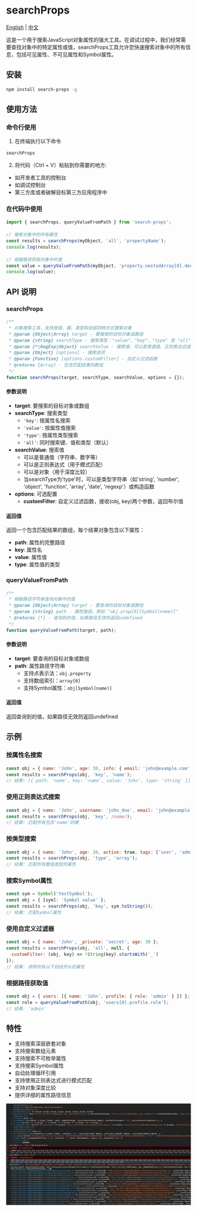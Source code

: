 # searchProps

[English](./README.md) | [中文](./README.zh-CN.md)

这是一个用于搜索JavaScript对象属性的强大工具。在调试过程中，我们经常需要查找对象中的特定属性或值，searchProps工具允许您快速搜索对象中的所有信息，包括可见属性、不可见属性和Symbol属性。

## 安装

```bash
npm install search-props -g
```

## 使用方法

### 命令行使用

1. 在终端执行以下命令
```bash
searchProps
```

2. 将代码（Ctrl + V）粘贴到你需要的地方:
- 如开发者工具的控制台
- 如调试控制台
- 第三方库或者破解目标第三方应用程序中

### 在代码中使用

```js
import { searchProps, queryValueFromPath } from 'search-props';

// 搜索对象中的所有属性
const results = searchProps(myObject, 'all', 'propertyName');
console.log(results);

// 根据路径获取对象中的值
const value = queryValueFromPath(myObject, 'property.nestedArray[0].deepProperty');
console.log(value);
```

## API 说明

### searchProps

```js
/**
 * 对象搜索工具，支持按值、键、类型和全部四种方式搜索对象
 * @param {Object|Array} target - 要搜索的目标对象或数组
 * @param {string} searchType - 搜索类型："value"、"key"、"type" 或 "all"
 * @param {*|RegExp|Object} searchValue - 搜索值，可以是普通值、正则表达式或对象
 * @param {Object} [options] - 搜索选项
 * @param {Function} [options.customFilter] - 自定义过滤函数
 * @returns {Array} - 包含匹配结果的数组
 */
function searchProps(target, searchType, searchValue, options = {});
```

#### 参数说明

- **target**: 要搜索的目标对象或数组
- **searchType**: 搜索类型
  - `'key'`: 按属性名搜索
  - `'value'`: 按属性值搜索
  - `'type'`: 按属性类型搜索
  - `'all'`: 同时搜索键、值和类型（默认）
- **searchValue**: 搜索值
  - 可以是普通值（字符串、数字等）
  - 可以是正则表达式（用于模式匹配）
  - 可以是对象（用于深度比较）
  - 当searchType为'type'时，可以是类型字符串（如'string', 'number', 'object', 'function', 'array', 'date', 'regexp'）或构造函数
- **options**: 可选配置
  - **customFilter**: 自定义过滤函数，接收(obj, key)两个参数，返回布尔值

#### 返回值

返回一个包含匹配结果的数组，每个结果对象包含以下属性：
- **path**: 属性的完整路径
- **key**: 属性名
- **value**: 属性值
- **type**: 属性值的类型

### queryValueFromPath

```js
/**
 * 根据路径字符串查询对象中的值
 * @param {Object|Array} target - 要查询的目标对象或数组
 * @param {string} path - 属性路径，例如 "obj.prop[0][Symbol(name)]"
 * @returns {*} - 查询到的值，如果路径无效则返回undefined
 */
function queryValueFromPath(target, path);
```

#### 参数说明

- **target**: 要查询的目标对象或数组
- **path**: 属性路径字符串
  - 支持点表示法：`obj.property`
  - 支持数组索引：`array[0]`
  - 支持Symbol属性：`obj[Symbol(name)]`

#### 返回值

返回查询到的值，如果路径无效则返回undefined

## 示例

### 按属性名搜索

```js
const obj = { name: 'John', age: 30, info: { email: 'john@example.com' } };
const results = searchProps(obj, 'key', 'name');
// 结果: [{ path: 'name', key: 'name', value: 'John', type: 'string' }]
```

### 使用正则表达式搜索

```js
const obj = { name: 'John', username: 'john_doe', email: 'john@example.com' };
const results = searchProps(obj, 'key', /name/);
// 结果: 匹配所有包含'name'的键
```

### 按类型搜索

```js
const obj = { name: 'John', age: 30, active: true, tags: ['user', 'admin'] };
const results = searchProps(obj, 'type', 'array');
// 结果: 匹配所有数组类型的属性
```

### 搜索Symbol属性

```js
const sym = Symbol('testSymbol');
const obj = { [sym]: 'Symbol value' };
const results = searchProps(obj, 'key', sym.toString());
// 结果: 匹配Symbol属性
```

### 使用自定义过滤器

```js
const obj = { name: 'John', _private: 'secret', age: 30 };
const results = searchProps(obj, 'all', null, {
  customFilter: (obj, key) => !String(key).startsWith('_')
});
// 结果: 排除所有以下划线开头的属性
```

### 根据路径获取值

```js
const obj = { users: [{ name: 'John', profile: { role: 'admin' } }] };
const role = queryValueFromPath(obj, 'users[0].profile.role');
// 结果: 'admin'
```

## 特性

- 支持搜索深层嵌套对象
- 支持搜索数组元素
- 支持搜索不可枚举属性
- 支持搜索Symbol属性
- 自动处理循环引用
- 支持使用正则表达式进行模式匹配
- 支持对象深度比较
- 提供详细的属性路径信息

![示例](image.jpg)